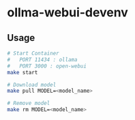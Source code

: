# ollma-webui-devenv

## Usage

```bash
# Start Container
#   PORT 11434 : ollama
#   PORT 3000 : open-webui
make start

# Download model
make pull MODEL=<model_name>

# Remove model
make rm MODEL=<model_name>
```

